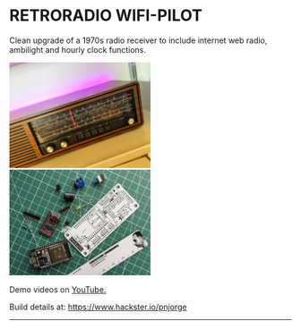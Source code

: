 # RETRORADIO WIFI-PILOT

Clean upgrade of a 1970s radio receiver to include internet web radio, ambilight and hourly clock functions.



<img src="images/cover.jpg" width="50%">   <img src="images/components.JPG" width="50%">


Demo videos on <a href="https://www.youtube.com/user/m1nuteman" target="_blank">YouTube.</a>

Build details at: https://www.hackster.io/pnjorge



--------------------------------


